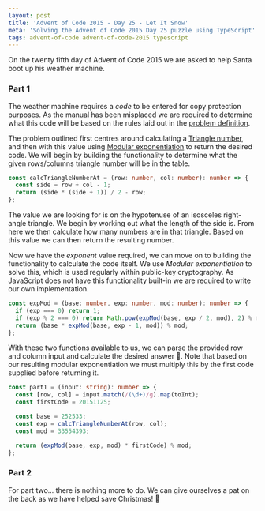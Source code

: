 ```yaml
---
layout: post
title: 'Advent of Code 2015 - Day 25 - Let It Snow'
meta: 'Solving the Advent of Code 2015 Day 25 puzzle using TypeScript'
tags: advent-of-code advent-of-code-2015 typescript
---
```


On the twenty fifth day of Advent of Code 2015 we are asked to help Santa boot up his weather machine.

<!--more-->

### Part 1

The weather machine requires a _code_ to be entered for copy protection purposes.
As the manual has been misplaced we are required to determine what this code will be based on the rules laid out in the [problem definition](https://adventofcode.com/2015/day/25).

The problem outlined first centres around calculating a [Triangle number](https://en.wikipedia.org/wiki/Triangular_number), and then with this value using [Modular exponentiation](https://en.wikipedia.org/wiki/Modular_exponentiation) to return the desired code.
We will begin by building the functionality to determine what the given rows/columns triangle number will be in the table.

```typescript
const calcTriangleNumberAt = (row: number, col: number): number => {
  const side = row + col - 1;
  return (side * (side + 1)) / 2 - row;
};
```

The value we are looking for is on the hypotenuse of an isosceles right-angle triangle.
We begin by working out what the length of the side is.
From here we then calculate how many numbers are in that triangle.
Based on this value we can then return the resulting number.

Now we have the _exponent_ value required, we can move on to building the functionality to calculate the code itself.
We use _Modular exponentiation_ to solve this, which is used regularly within public-key cryptography.
As JavaScript does not have this functionality built-in we are required to write our own implementation.

```typescript
const expMod = (base: number, exp: number, mod: number): number => {
  if (exp === 0) return 1;
  if (exp % 2 === 0) return Math.pow(expMod(base, exp / 2, mod), 2) % mod;
  return (base * expMod(base, exp - 1, mod)) % mod;
};
```

With these two functions available to us, we can parse the provided row and column input and calculate the desired answer 🌟.
Note that based on our resulting modular exponentiation we must multiply this by the first code supplied before returning it.

```typescript
const part1 = (input: string): number => {
  const [row, col] = input.match(/(\d+)/g).map(toInt);
  const firstCode = 20151125;

  const base = 252533;
  const exp = calcTriangleNumberAt(row, col);
  const mod = 33554393;

  return (expMod(base, exp, mod) * firstCode) % mod;
};
```

### Part 2

For part two... there is nothing more to do.
We can give ourselves a pat on the back as we have helped save Christmas! 🎉
